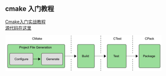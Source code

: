  ## cmake 入门教程
 [Cmake入门实战教程](https://www.hahack.com/codes/cmake/)  
 [源代码在这里](https://github.com/wzpan/cmake-demo)
 
 ![](cmake_files/1.jpg)
 
